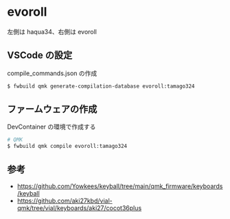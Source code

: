 
# evoroll

左側は haqua34、右側は evoroll

## VSCode の設定

compile_commands.json の作成

```sh
$ fwbuild qmk generate-compilation-database evoroll:tamago324
```

## ファームウェアの作成

DevContainer の環境で作成する

```sh
# QMK
$ fwbuild qmk compile evoroll:tamago324
```

## 参考

* https://github.com/Yowkees/keyball/tree/main/qmk_firmware/keyboards/keyball
* https://github.com/aki27kbd/vial-qmk/tree/vial/keyboards/aki27/cocot36plus